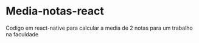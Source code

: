 # Media-notas-react
Codigo em react-native para calcular a media de 2 notas para um trabalho na faculdade
